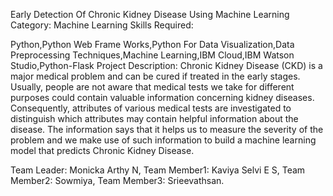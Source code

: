 Early Detection Of Chronic Kidney Disease Using Machine Learning Category: Machine Learning Skills Required:

Python,Python Web Frame Works,Python For Data Visualization,Data Preprocessing Techniques,Machine Learning,IBM Cloud,IBM Watson Studio,Python-Flask Project Description: Chronic Kidney Disease (CKD) is a major medical problem and can be cured if treated in the early stages. Usually, people are not aware that medical tests we take for different purposes could contain valuable information concerning kidney diseases. Consequently, attributes of various medical tests are investigated to distinguish which attributes may contain helpful information about the disease. The information says that it helps us to measure the severity of the problem and we make use of such information to build a machine learning model that predicts Chronic Kidney Disease.

Team Leader: Monicka Arthy N,
Team Member1: Kaviya Selvi E S,
Team Member2: Sowmiya,
Team Member3: Srieevathsan.
